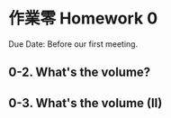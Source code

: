 # 作業零 Homework 0

Due Date: Before our first meeting.

## 0-2. What's the volume?



## 0-3. What's the volume (II)